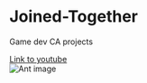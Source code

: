 # Joined-Together
 Game dev CA projects

[Link to youtube](https://www.youtube.com/)
<br>
![Ant image](https://cdn1.epicgames.com/salesEvent/salesEvent/EGS_GenshinImpact_miHoYoLimited_S1_2560x1440-91c6cd7312cc2647c3ebccca10f30399)
